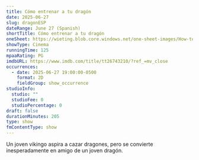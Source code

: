 ```yaml
---
title: Cómo entrenar a tu dragón
date: 2025-06-27
slug: dragonESP
dateRange: June 27 (Spanish)
shortTitle: Cómo entrenar a tu dragón
oneSheet: https://wieting.blob.core.windows.net/one-sheet-images/How-to-Train-Your-Dragon.png
showType: Cinema
runningTime: 125
mpaaRating: PG
imdbURL: https://www.imdb.com/title/tt26743210/?ref_=mv_close
occurrences:
  - date: 2025-06-27 19:00:00-0500
    format: 2D
    fieldGroup: show_occurrence
studioInfo:
  studio: ""
  studioFee: 0
  studioPercentage: 0
draft: false
durationMinutes: 205
type: show
fmContentType: show
---
```

Un joven vikingo aspira a cazar dragones, pero se convierte inesperadamente en amigo de un joven dragón.